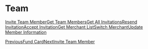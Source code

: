 # Team

[Invite Team Member](/xpress-wallet-api/merchant/team/invite-team-member)[Get Team Members](/xpress-wallet-api/merchant/team/get-team-members)[Get All Invitations](/xpress-wallet-api/merchant/team/get-all-invitations)[Resend Invitation](/xpress-wallet-api/merchant/team/resend-invitation)[Accept Invitation](/xpress-wallet-api/merchant/team/accept-invitation)[Get Merchant List](/xpress-wallet-api/merchant/team/get-merchant-list)[Switch Merchant](/xpress-wallet-api/merchant/team/switch-merchant)[Update Member Information](/xpress-wallet-api/merchant/team/update-member-information)

[PreviousFund Card](/xpress-wallet-api/merchant/card/fund-card)[NextInvite Team Member](/xpress-wallet-api/merchant/team/invite-team-member)